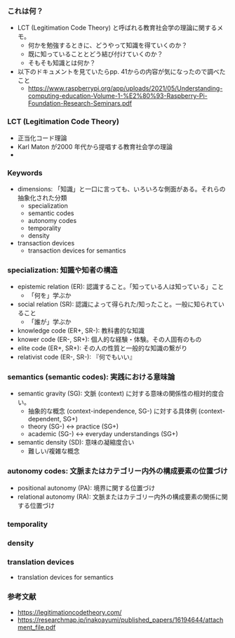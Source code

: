 ### これは何？
- LCT (Legitimation Code Theory) と呼ばれる教育社会学の理論に関するメモ。
  - 何かを勉強するときに、どうやって知識を得ていくのか？
  - 既に知っていることとどう結び付けていくのか？
  - そもそも知識とは何か？
- 以下のドキュメントを見ていたらpp. 41からの内容が気になったので調べたこと
  - https://www.raspberrypi.org/app/uploads/2021/05/Understanding-computing-education-Volume-1-%E2%80%93-Raspberry-Pi-Foundation-Research-Seminars.pdf

### LCT (Legitimation Code Theory)
- 正当化コード理論
- Karl Maton が2000 年代から提唱する教育社会学の理論
- 
### Keywords
- dimensions: 「知識」と一口に言っても、いろいろな側面がある。それらの抽象化された分類
  - specialization
  - semantic codes
  - autonomy codes
  - temporality
  - density
- transaction devices
  - transaction devices for semantics

### specialization: 知識や知者の構造
- epistemic relation (ER): 認識すること。「知っている人は知っている」こと
  - 「何を」学ぶか
- social relation (SR): 認識によって得られた/知ったこと。一般に知られていること
  - 「誰が」学ぶか
- knowledge code (ER+, SR-): 教科書的な知識
- knower code (ER-, SR+): 個人的な経験・体験。その人固有のもの
- elite code (ER+, SR+): その人の性質と一般的な知識の繋がり
- relativist code (ER-, SR-): 『何でもいい』

### semantics (semantic codes): 実践における意味論
- semantic gravity (SG): 文脈 (context) に対する意味の関係性の相対的度合い。
  - 抽象的な概念 (context-independence, SG-) に対する具体例 (context-dependent, SG+)
  - theory (SG-) <-> practice (SG+)
  - academic (SG-) <-> everyday understandings (SG+)
- semantic density (SD): 意味の凝縮度合い
  - 難しい/複雑な概念

### autonomy codes: 文脈またはカテゴリー内外の構成要素の位置づけ
- positional autonomy (PA): 境界に関する位置づけ
- relational autonomy (RA): 文脈またはカテゴリー内外の構成要素の関係に関する位置づけ

### temporality

### density

### translation devices
- translation devices for semantics

### 参考文献
- https://legitimationcodetheory.com/
- https://researchmap.jp/inakoayumi/published_papers/16194644/attachment_file.pdf
